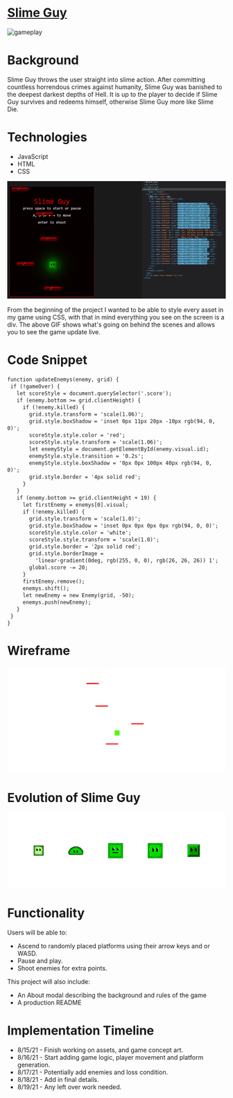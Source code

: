 # [Slime Guy](https://jflec.github.io/Slime-Guy/)

![gameplay](./src/assets/gameplay.gif)

# Background

Slime Guy throws the user straight into slime action. After committing countless horrendous crimes against humanity, Slime Guy was banished to the deepest darkest depths of Hell. It is up to the player to decide if Slime Guy survives and redeems himself, otherwise Slime Guy more like Slime Die.

# Technologies

  * JavaScript
  * HTML
  * CSS

  ![html_data](./src/assets/slime_behind.gif)

  From the beginning of the project I wanted to be able to style every asset in my game using CSS, with that in mind everything you see on the screen is a div. The above GIF shows what's going on behind the scenes and allows you to see the game update live.

# Code Snippet

 ```
 function updateEnemys(enemy, grid) {
  if (!gameOver) {
    let scoreStyle = document.querySelector('.score');
    if (enemy.bottom >= grid.clientHeight) {
      if (!enemy.killed) {
        grid.style.transform = 'scale(1.06)';
        grid.style.boxShadow = 'inset 0px 11px 20px -10px rgb(94, 0, 0)';
        scoreStyle.style.color = 'red';
        scoreStyle.style.transform = 'scale(1.06)';
        let enemyStyle = document.getElementById(enemy.visual.id);
        enemyStyle.style.transition = '0.2s';
        enemyStyle.style.boxShadow = '0px 0px 100px 40px rgb(94, 0, 0)';
        grid.style.border = '4px solid red';
      }
    }
    if (enemy.bottom >= grid.clientHeight + 19) {
      let firstEnemy = enemys[0].visual;
      if (!enemy.killed) {
        grid.style.transform = 'scale(1.0)';
        grid.style.boxShadow = 'inset 0px 0px 0px 0px rgb(94, 0, 0)';
        scoreStyle.style.color = 'white';
        scoreStyle.style.transform = 'scale(1.0)';
        grid.style.border = '2px solid red';
        grid.style.borderImage =
          'linear-gradient(0deg, rgb(255, 0, 0), rgb(26, 26, 26)) 1';
        global.score -= 20;
      }
      firstEnemy.remove();
      enemys.shift();
      let newEnemy = new Enemy(grid, -50);
      enemys.push(newEnemy);
    }
  }
}
 ```

# Wireframe 

![wireframe](./src/assets/wireframe.png)

# Evolution of Slime Guy

![evolution](./src/assets/evo.png)

# Functionality

Users will be able to:
  * Ascend to randomly placed platforms using their arrow keys and or WASD.
  * Pause and play.
  * Shoot enemies for extra points.

This project will also include:
  * An About modal describing the background and rules of the game
  * A production README
  
# Implementation Timeline

* 8/15/21 - Finish working on assets, and game concept art.
* 8/16/21 - Start adding game logic, player movement and platform generation.
* 8/17/21 - Potentially add enemies and loss condition. 
* 8/18/21 - Add in final details.
* 8/19/21 - Any left over work needed.
